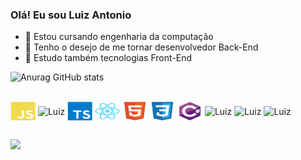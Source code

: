 ### Olá! Eu sou Luiz Antonio



- 🔭 Estou cursando engenharia da computação
- 🌱 Tenho o desejo de me tornar desenvolvedor Back-End
- 👯 Estudo também tecnologias Front-End


![Anurag GitHub stats](https://github-readme-stats.vercel.app/api?username=Luizinho101&show_icons=true&theme=transparent)
  <div style="display: inline_block"><br>
  <img align="center" alt="Rafa-Js" height="30" width="40" src="https://raw.githubusercontent.com/devicons/devicon/master/icons/javascript/javascript-plain.svg">
    <img align="center" alt="Luiz" height="30" width="40"
      src="https://cdn.jsdelivr.net/gh/devicons/devicon@latest/icons/angularjs/angularjs-original.svg">
  <img align="center" alt="Rafa-Ts" height="30" width="40" src="https://raw.githubusercontent.com/devicons/devicon/master/icons/typescript/typescript-plain.svg">
  <img align="center" alt="Rafa-React" height="30" width="40" src="https://raw.githubusercontent.com/devicons/devicon/master/icons/react/react-original.svg">
  <img align="center" alt="Rafa-HTML" height="30" width="40" src="https://raw.githubusercontent.com/devicons/devicon/master/icons/html5/html5-original.svg">
  <img align="center" alt="Rafa-CSS" height="30" width="40" src="https://raw.githubusercontent.com/devicons/devicon/master/icons/css3/css3-original.svg">
  <img align="center" alt="Rafa-Csharp" height="30" width="40" src="https://raw.githubusercontent.com/devicons/devicon/master/icons/csharp/csharp-original.svg">
     <img align="center" alt="Luiz" height="30" width="40"
    src="https://cdn.jsdelivr.net/gh/devicons/devicon@latest/icons/dotnetcore/dotnetcore-original.svg">
    <img align="center" alt="Luiz" height="30" width="40"
src="https://cdn.jsdelivr.net/gh/devicons/devicon@latest/icons/visualstudio/visualstudio-original.svg">
   <img align="center" alt="Luiz" height="30" width="40"
src="https://cdn.jsdelivr.net/gh/devicons/devicon@latest/icons/microsoftsqlserver/microsoftsqlserver-original-wordmark.svg">
</div>

##
<div> 
 
  <a href="https://www.linkedin.com/in/rafaella-ballerini-45875016a" target="_blank"><img src="https://img.shields.io/badge/-LinkedIn-%230077B5?style=for-the-badge&logo=linkedin&logoColor=white" target="_blank"></a> 
  
</div>
